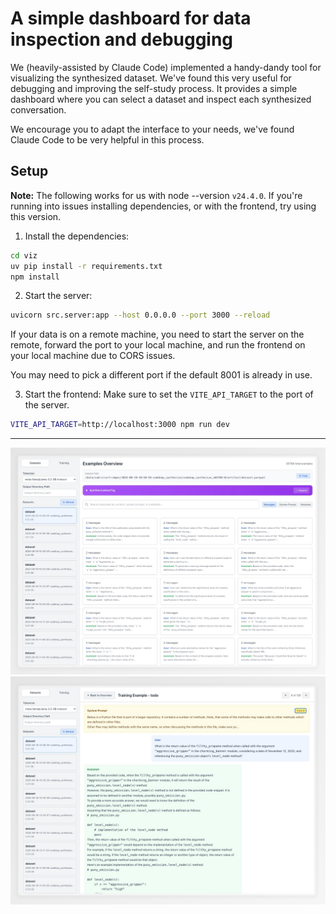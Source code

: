 
# A simple dashboard for data inspection and debugging

We (heavily-assisted by Claude Code) implemented a handy-dandy tool for visualizing the synthesized dataset. We've found this very useful for debugging and improving the self-study process. It provides a simple dashboard where you can select a dataset and inspect each synthesized conversation.

We encourage you to adapt the interface to your needs, we've found Claude Code to be very helpful in this process.

## Setup

**Note:** The following works for us with node --version `v24.4.0`. If you're running into issues installing dependencies, or with the frontend, try using this version.

1. Install the dependencies:
```bash
cd viz
uv pip install -r requirements.txt
npm install
```

2. Start the server:
```bash
uvicorn src.server:app --host 0.0.0.0 --port 3000 --reload 
```
If your data is on a remote machine, you need to start the server on the remote, forward the port to your local machine, and run the frontend on your local machine due to CORS issues.

You may need to pick a different port if the default 8001 is already in use.

3. Start the frontend:
Make sure to set the `VITE_API_TARGET` to the port of the server.

```bash
VITE_API_TARGET=http://localhost:3000 npm run dev
```

---



<img src="../assets/examples-overview.png" alt="Visualization" width="1000"/>
<img src="../assets/example-focus.png" alt="Visualization" width="1000"/>








